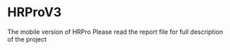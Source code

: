 # HRProV3
The mobile version of HRPro
Please read the report file for full description of the project
